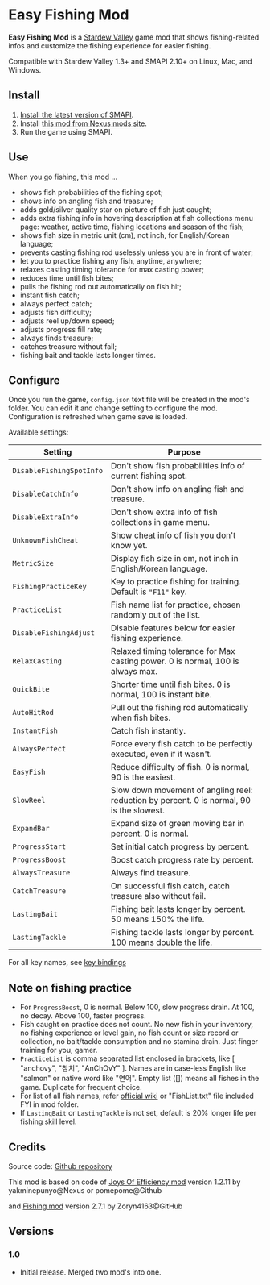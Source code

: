 ﻿﻿Easy Fishing Mod
========

**Easy Fishing Mod** is a [Stardew Valley](http://stardewvalley.net/) game mod
that shows fishing-related infos and customize the fishing experience for easier fishing.

Compatible with Stardew Valley 1.3+ and SMAPI 2.10+ on Linux, Mac, and Windows.

## Install
1. [Install the latest version of SMAPI](https://smapi.io).
2. Install [this mod from Nexus mods site](http://www.nexusmods.com/stardewvalley/mods/???).
3. Run the game using SMAPI.

## Use
When you go fishing, this mod ...
* shows fish probabilities of the fishing spot;
* shows info on angling fish and treasure;
* adds gold/silver quality star on picture of fish just caught;
* adds extra fishing info in hovering description at fish collections menu page:
weather, active time, fishing locations and season of the fish;
* shows fish size in metric unit (cm), not inch, for English/Korean language;
* prevents casting fishing rod uselessly unless you are in front of water;
* let you to practice fishing any fish, anytime, anywhere;
* relaxes casting timing tolerance for max casting power;
* reduces time until fish bites;
* pulls the fishing rod out automatically on fish hit;
* instant fish catch;
* always perfect catch;
* adjusts fish difficulty;
* adjusts reel up/down speed;
* adjusts progress fill rate;
* always finds treasure;
* catches treasure without fail;
* fishing bait and tackle lasts longer times.

## Configure
Once you run the game, `config.json` text file will be created in the mod's folder.
You can edit it and change setting to configure the mod.
Configuration is refreshed when game save is loaded.

Available settings:

Setting                     | Purpose
----------------------------|-----------
`DisableFishingSpotInfo`    | Don't show fish probabilities info of current fishing spot.
`DisableCatchInfo`          | Don't show info on angling fish and treasure.
`DisableExtraInfo`          | Don't show extra info of fish collections in game menu.
`UnknownFishCheat`          | Show cheat info of fish you don't know yet.
`MetricSize`                | Display fish size in cm, not inch in English/Korean language.
`FishingPracticeKey`        | Key to practice fishing for training. Default is `"F11"` key.
`PracticeList`              | Fish name list for practice, chosen randomly out of the list.
`DisableFishingAdjust`      | Disable features below for easier fishing experience.
`RelaxCasting`              | Relaxed timing tolerance for Max casting power. 0 is normal, 100 is always max.
`QuickBite`                 | Shorter time until fish bites. 0 is normal, 100 is instant bite.
`AutoHitRod`                | Pull out the fishing rod automatically when fish bites.
`InstantFish`               | Catch fish instantly.
`AlwaysPerfect`             | Force every fish catch to be perfectly executed, even if it wasn't.
`EasyFish`                  | Reduce difficulty of fish. 0 is normal, 90 is the easiest.
`SlowReel`                  | Slow down movement of angling reel: reduction by percent. 0 is normal, 90 is the slowest.
`ExpandBar`                 | Expand size of green moving bar in percent. 0 is normal.
`ProgressStart`             | Set initial catch progress by percent.
`ProgressBoost`             | Boost catch progress rate by percent. 
`AlwaysTreasure`            | Always find treasure.
`CatchTreasure`             | On successful fish catch, catch treasure also without fail.
`LastingBait`               | Fishing bait lasts longer by percent. 50 means 150% the life.
`LastingTackle`             | Fishing tackle lasts longer by percent. 100 means double the life.

For all key names, see [key bindings](https://stardewvalleywiki.com/Modding:Key_bindings)

## Note on fishing practice
* For `ProgressBoost`, 0 is normal. Below 100, slow progress drain. At 100, no decay. 
Above 100, faster progress.
* Fish caught on practice does not count. No new fish in your inventory,
no fishing experience or level gain, no fish count or size record or collection,
no bait/tackle consumption and no stamina drain. Just finger training for you, gamer.
* `PracticeList` is comma separated list enclosed in brackets,
like [ "anchovy", "참치", "AnChOvY" ]. Names are in case-less English like
"salmon" or native word like "연어". Empty list ([]) means all fishes in the game.
Duplicate for frequent choice.
* For list of all fish names, refer [official wiki](https://stardewvalleywiki.com/Fish) or "FishList.txt" file included FYI in mod folder.
* If `LastingBait` or `LastingTackle` is not set, default is 20% longer life per fishing skill level.

## Credits
Source code: [Github repository](https://github.com/qqkookie/StardewEasyMod/tree/master/EasyFishing)

This mod is based on code of [Joys Of Efficiency mod](https://www.nexusmods.com/stardewvalley/mods/2162)
version 1.2.11 by yakminepunyo@Nexus or pomepome@Github

and [Fishing mod](https://github.com/Zoryn4163/SMAPI-Mods/tree/master/FishingMod)
version 2.7.1 by Zoryn4163@GitHub

## Versions

### 1.0
* Initial release. Merged two mod's into one.

